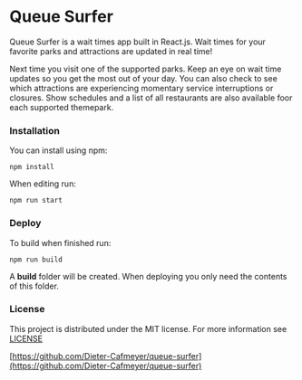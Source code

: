 # Queue Surfer

Queue Surfer is a wait times app built in React.js. Wait times for your favorite parks and attractions are updated in real time! 

Next time you visit one of the supported parks. Keep an eye on wait time updates so you get the most out of your day. You can also check to see which attractions are experiencing momentary service interruptions or closures. Show schedules and a list of all restaurants are also available foor each supported themepark.

### Installation
You can install using npm:

    npm install

When editing run: 

    npm run start

### Deploy
To build when finished run:

    npm run build
A **build** folder will be created. When deploying you only need the contents of this folder.

### License

This project is distributed under the MIT license. For more information see  [LICENSE](https://github.com/Dieter-Cafmeyer/queue-surfer/blob/master/LICENSE)

[https://github.com/Dieter-Cafmeyer/queue-surfer](https://github.com/Dieter-Cafmeyer/queue-surfer)
